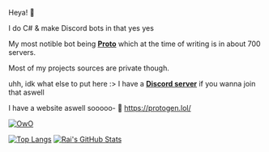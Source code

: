 Heya! 👋

I do C# & make Discord bots in that yes yes

My most notible bot being **[Proto](https://top.gg/bot/724601984241369100 "Proto")** which at the time of writing is in about 700 servers.

Most of my projects sources are private though.


uhh, idk what else to put here :>
I have a **[Discord server](https://discord.gg/R862SFQ "Discord server")** if you wanna join that aswell


I have a website aswell sooooo-
🌸 https://protogen.lol/

[![OwO](https://owowhatsthis.xyz/gallery_gen/93c13a804aedce116de2ccc4127307a4.png "OwO")](https://owowhatsthis.xyz/gallery_gen/93c13a804aedce116de2ccc4127307a4.png "OwO")

[![Top Langs](https://github-readme-stats.vercel.app/api/top-langs/?username=Ra-iners&theme=radical)](https://github.com/anuraghazra/github-readme-stats)
[![Rai's GitHub Stats](https://github-readme-stats.vercel.app/api?username=Ra-iners&theme=radical)](https://github.com/anuraghazra/github-readme-stats)

